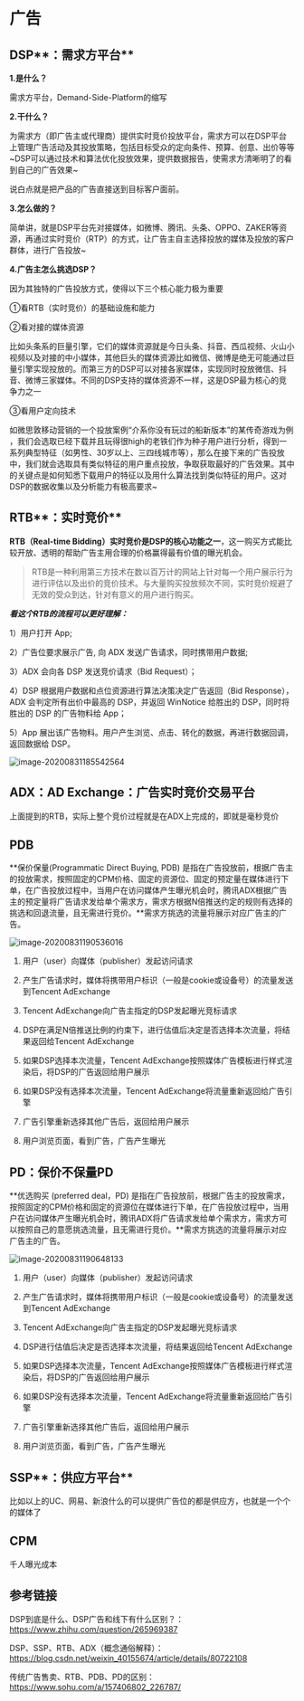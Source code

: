 # 广告

## DSP**：需求方平台** 

**1.是什么？**

  需求方平台，Demand-Side-Platform的缩写

**2.干什么？**

为需求方（即广告主或代理商）提供实时竞价投放平台，需求方可以在DSP平台上管理广告活动及其投放策略，包括目标受众的定向条件、预算、创意、出价等等~DSP可以通过技术和算法优化投放效果，提供数据报告，使需求方清晰明了的看到自己的广告效果~

说白点就是把产品的广告直接送到目标客户面前。

**3.怎么做的？**

  简单讲，就是DSP平台先对接媒体，如微博、腾讯、头条、OPPO、ZAKER等资源，再通过实时竞价（RTP）的方式，让广告主自主选择投放的媒体及投放的客户群体，进行广告投放~

**4.广告主怎么挑选DSP？**

 因为其独特的广告投放方式，使得以下三个核心能力极为重要

①看RTB（实时竞价）的基础设施和能力

②看对接的媒体资源

比如头条系的巨量引擎，它们的媒体资源就是今日头条、抖音、西瓜视频、火山小视频以及对接的中小媒体，其他巨头的媒体资源比如微信、微博是绝无可能通过巨量引擎实现投放的。而第三方的DSP可以对接各家媒体，实现同时投放微信、抖音、微博三家媒体。不同的DSP支持的媒体资源不一样，这是DSP最为核心的竞争力之一

③看用户定向技术

如微思敦移动营销的一个投放案例“介系你没有玩过的船新版本”的某传奇游戏为例 ，我们会选取已经下载并且玩得很high的老铁们作为种子用户进行分析，得到一系列典型特征（如男性、30岁以上、三四线城市等），那么在接下来的广告投放中，我们就会选取具有类似特征的用户重点投放，争取获取最好的广告效果。其中的关键点是如何知悉下载用户的特征以及用什么算法找到类似特征的用户。这对DSP的数据收集以及分析能力有极高要求~

## RTB**：实时竞价** 

**RTB（Real-time Bidding）实时竞价是DSP的核心功能之一**，这一购买方式能比较开放、透明的帮助广告主用合理的价格赢得最有价值的曝光机会。

> RTB是一种利用第三方技术在数以百万计的网站上针对每一个用户展示行为进行评估以及出价的竞价技术。与大量购买投放频次不同，实时竞价规避了无效的受众到达，针对有意义的用户进行购买。

***看这个RTB的流程可以更好理解：***

1）用户打开 App;

2）广告位要求展示广告, 向 ADX 发送广告请求，同时携带用户数据;

3）ADX 会向各 DSP 发送竞价请求（Bid Request）；

4）DSP 根据用户数据和点位资源进行算法决策决定广告返回（Bid Response），ADX 会判定所有出价中最高的 DSP，并返回 WinNotice 给胜出的 DSP，同时将胜出的 DSP 的广告物料给 App；

5）App 展出该广告物料。用户产生浏览、点击、转化的数据，再进行数据回调，返回数据给 DSP。

![image-20200831185542564](D:\MyConfiguration\haolong.sun\AppData\Roaming\Typora\typora-user-images\image-20200831185542564.png)

## ADX：AD Exchange：广告实时竞价交易平台

上面提到的RTB，实际上整个竞价过程就是在ADX上完成的，即就是毫秒竞价

## PDB

**保价保量(Programmatic Direct Buying, PDB) 是指在广告投放前，根据广告主的投放需求，按照固定的CPM价格、固定的资源位、固定的预定量在媒体进行下单，在广告投放过程中，当用户在访问媒体产生曝光机会时，腾讯ADX根据广告主的预定量将广告请求发给单个需求方，需求方根据N倍推送约定的规则有选择的挑选和回退流量，且无需进行竞价。**需求方挑选的流量将展示对应广告主的广告。

![image-20200831190536016](D:\MyConfiguration\haolong.sun\AppData\Roaming\Typora\typora-user-images\image-20200831190536016.png)

1) 用户（user）向媒体（publisher）发起访问请求

2) 产生广告请求时，媒体将携带用户标识（一般是cookie或设备号）的流量发送到Tencent AdExchange

3) Tencent AdExchange向广告主指定的DSP发起曝光竞标请求

4) DSP在满足N倍推送比例的约束下，进行估值后决定是否选择本次流量，将结果返回给Tencent AdExchange

5) 如果DSP选择本次流量，Tencent AdExchange按照媒体广告模板进行样式渲染后，将DSP的广告返回给用户展示

6) 如果DSP没有选择本次流量，Tencent AdExchange将流量重新返回给广告引擎

7) 广告引擎重新选择其他广告后，返回给用户展示

8) 用户浏览页面，看到广告，广告产生曝光



## PD：保价不保量PD

**优选购买 (preferred deal，PD) 是指在广告投放前，根据广告主的投放需求，按照固定的CPM价格和固定的资源位在媒体进行下单，在广告投放过程中，当用户在访问媒体产生曝光机会时，腾讯ADX将广告请求发给单个需求方，需求方可以按照自己的意愿挑选流量，且无需进行竞价。**需求方挑选的流量将展示对应广告主的广告。

![image-20200831190648133](D:\MyConfiguration\haolong.sun\AppData\Roaming\Typora\typora-user-images\image-20200831190648133.png)

1) 用户（user）向媒体（publisher）发起访问请求

2) 产生广告请求时，媒体将携带用户标识（一般是cookie或设备号）的流量发送到Tencent AdExchange

3) Tencent AdExchange向广告主指定的DSP发起曝光竞标请求

4) DSP进行估值后决定是否选择本次流量，将结果返回给Tencent AdExchange

5) 如果DSP选择本次流量，Tencent AdExchange按照媒体广告模板进行样式渲染后，将DSP的广告返回给用户展示

6) 如果DSP没有选择本次流量，Tencent AdExchange将流量重新返回给广告引擎

7) 广告引擎重新选择其他广告后，返回给用户展示

8) 用户浏览页面，看到广告，广告产生曝光

## SSP**：供应方平台** 

比如以上的UC、网易、新浪什么的可以提供广告位的都是供应方，也就是一个个的媒体了

## CPM

千人曝光成本

## 参考链接 

DSP到底是什么、DSP广告和线下有什么区别？：https://www.zhihu.com/question/265969387

DSP、SSP、RTB、ADX（概念通俗解释）：https://blog.csdn.net/weixin_40155674/article/details/80722108

传统广告售卖、RTB、PDB、PD的区别：https://www.sohu.com/a/157406802_226787/